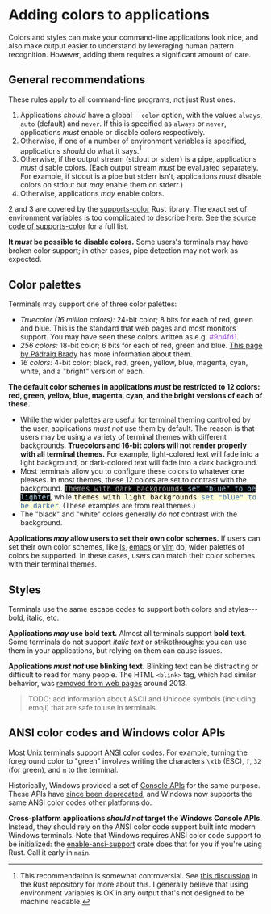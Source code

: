 # Adding colors to applications

Colors and styles can make your command-line applications look nice, and also make output easier to understand by leveraging human pattern recognition. However, adding them requires a significant amount of care.

## General recommendations

These rules apply to all command-line programs, not just Rust ones.

1. Applications *should* have a global `--color` option, with the values `always`, `auto` (default) and `never`. If this is specified as `always` or `never`, applications *must* enable or disable colors respectively.
2. Otherwise, if one of a number of environment variables is specified, applications *should* do what it says.[^color]
3. Otherwise, if the output stream (stdout or stderr) is a pipe, applications *must* disable colors. (Each output stream *must* be evaluated separately. For example, if stdout is a pipe but stderr isn't, applications *must* disable colors on stdout but *may* enable them on stderr.)
4. Otherwise, applications *may* enable colors.

2 and 3 are covered by the [supports-color](https://docs.rs/supports-color/latest/supports_color/) Rust library. The exact set of environment variables is too complicated to describe here. See [the source code of supports-color](https://docs.rs/supports-color/latest/src/supports_color/lib.rs.html) for a full list.

**It *must* be possible to disable colors.** Some users's terminals may have broken color support; in other cases, pipe detection may not work as expected.

[^color]: This recommendation is somewhat controversial. See [this discussion](https://github.com/rust-lang/rust/pull/27867) in the Rust repository for more about this. I generally believe that using environment variables is OK in any output that's not designed to be machine readable.

## Color palettes

Terminals may support one of three color palettes:
* *Truecolor (16 million colors):* 24-bit color; 8 bits for each of red, green and blue. This is the standard that web pages and most monitors support. You may have seen these colors written as e.g. <span style="color:#9b4fd1">#9b4fd1</span>.
* *256 colors:* 18-bit color; 6 bits for each of red, green and blue. [This page by Pádraig Brady](http://www.pixelbeat.org/docs/terminal_colours/#256) has more information about them.
* *16 colors:* 4-bit color; black, red, green, yellow, blue, magenta, cyan, white, and a "bright" version of each.

**The default color schemes in applications *must* be restricted to 12 colors: red, green, yellow, blue, magenta, cyan, and the bright versions of each of these.**
* While the wider palettes are useful for terminal theming controlled by the user, applications *must not* use them by default. The reason is that users may be using a variety of terminal themes with different backgrounds. **Truecolors and 16-bit colors will not render properly with all terminal themes.** For example, light-colored text will fade into a light background, or dark-colored text will fade into a dark background.
* Most terminals allow you to configure these colors to whatever one pleases. In most themes, these 12 colors are set to contrast with the background.
<tt><span style="color: #acacab; background-color:#050505">Themes with dark backgrounds <span style="color: #a9cdeb">set "blue" to be lighter</span></span></tt>,
while <tt><span style="color: #0e0101; background-color:#ffffdd">themes with light backgrounds <span style="color: #3465a4">set "blue" to be darker</span></span></tt>. (These examples are from real themes.)
* The "black" and "white" colors generally *do not* contrast with the background.

**Applications *may* allow users to set their own color schemes.** If users can set their own color schemes, like [ls](https://man7.org/linux/man-pages/man5/dir_colors.5.html), [emacs](https://www.gnu.org/software/emacs/manual/html_node/emacs/Colors.html) or [vim](https://vimhelp.org/usr_06.txt.html) do, wider palettes of colors be supported. In these cases, users can match their color schemes with their terminal themes.

## Styles

Terminals use the same escape codes to support both colors and styles---bold, italic, etc.

**Applications *may* use bold text.** Almost all terminals support **bold text**. Some terminals do not support *italic text* or ~~strikethroughs~~: you can use them in your applications, but relying on them can cause issues.

**Applications *must not* use blinking text.** Blinking text can be distracting or difficult to read for many people. The HTML `<blink>` tag, which had similar behavior, was [removed from web pages](https://www.fastcompany.com/3015408/saying-goodbye-to-the-html-tag) around 2013.

> TODO: add information about ASCII and Unicode symbols (including emoji) that are safe to use in terminals.

## ANSI color codes and Windows color APIs

Most Unix terminals support [ANSI color codes](https://en.wikipedia.org/wiki/ANSI_escape_code#Colors). For example, turning the foreground color to "green" involves writing the characters `\x1b` (ESC), `[`, `32` (for green), and `m` to the terminal.

Historically, Windows provided a set of [Console APIs](https://docs.microsoft.com/en-us/windows/console/console-screen-buffers#character-attributes) for the same purpose. These APIs have [since been deprecated](https://docs.microsoft.com/en-us/windows/console/classic-vs-vt), and Windows now supports the same ANSI color codes other platforms do.

**Cross-platform applications *should not* target the Windows Console APIs.** Instead, they should rely on the ANSI color code support built into modern Windows terminals. Note that Windows requires ANSI color code support to be initialized: the [enable-ansi-support](https://github.com/sunshowers/enable-ansi-support) crate does that for you if you're using Rust. Call it early in `main`.

